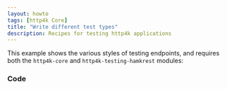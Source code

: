 ```yaml
---
layout: howto
tags: [http4k Core]
title: "Write different test types"
description: Recipes for testing http4k applications
---
```

This example shows the various styles of testing endpoints, and requires both the `http4k-core` and `http4k-testing-hamkrest` modules:

### Code [<img class="octocat"/>](https://github.com/http4k/http4k/blob/master/src/docs/guide/howto/write_different_test_types/example.kt)

<script src="https://gist-it.appspot.com/https://github.com/http4k/http4k/blob/master/src/docs/guide/howto/write_different_test_types/example.kt"></script>
